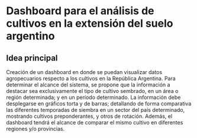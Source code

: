 # Dashboard para el análisis de cultivos en la extensión del suelo argentino

## Idea principal
Creación de un dashboard en donde se puedan visualizar datos agropecuarios respecto a los cultivos en la República Argentina. Para determinar el alcance del sistema, se propone que la información a destacar sea exclusivamente el tipo de cultivo sembrado, en un área o región determinada; y en un período determinado.
La información debe desplegarse en gráficos torta y de barras; detallando de forma comparativa las diferentes temporadas de siembra en un sector del país determinado, mostrando cultivos preponderantes, y otros de rotación. Además, el dashboard tendrá el alcance de comparar el mismo cultivo en diferentes regiones y/o provincias.